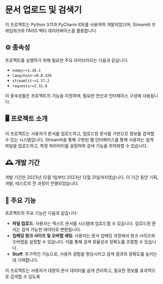 # 문서 업로드 및 검색기

이 프로젝트는 Python 3.11과 PyCharm IDE를 사용하여 개발되었으며, Streamlit 프레임워크와 FAISS 벡터 데이터베이스를 활용합니다.

## ⚙️ 종속성

프로젝트를 실행하기 위해 필요한 주요 라이브러리는 다음과 같습니다:

- `numpy~=1.26.1`
- `langchain~=0.0.320`
- `streamlit~=1.27.2`
- `requests~=2.31.0`

이 종속성들은 프로젝트의 기능을 지원하며, 필요한 연산과 인터페이스 구성에 사용됩니다.

## 🖥 프로젝트 소개

이 프로젝트는 사용자가 문서를 업로드하고, 업로드된 문서를 기반으로 정보를 검색할 수 있는 시스템입니다. Streamlit을 통해 구현된 웹 인터페이스를 통해 사용자는 쉽게 파일을 업로드하고, 특정 파라미터를 설정하여 검색 기능을 최적화할 수 있습니다.

## 🕰 개발 기간

개발 기간은 2023년 12월 1일부터 2023년 12월 31일까지였습니다. 이 기간 동안 기획, 개발, 테스트의 전 과정이 진행되었습니다.

## 📌 주요 기능

프로젝트의 주요 기능은 다음과 같습니다:

- **파일 업로드**: 사용자는 텍스트 문서를 시스템에 업로드할 수 있습니다. 업로드된 문서는 검색 가능한 데이터로 변환됩니다.
- **임베딩 청크 사이즈 및 오버랩 세팅**: 사용자는 문서 임베딩 과정에서 청크 사이즈와 오버랩을 설정할 수 있습니다. 이를 통해 검색 효율성과 정확도를 조절할 수 있습니다.
- **Stuff**: 추가적인 기능으로, 사용자 경험을 향상시키고 검색 결과의 정확도를 높이는 데 기여합니다.

이 프로젝트는 사용자가 대량의 문서 데이터를 쉽게 관리하고, 필요한 정보를 효과적으로 검색할 수 있도록
